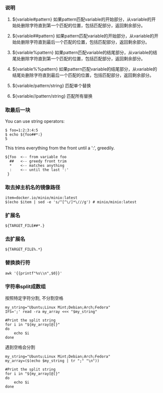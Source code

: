 ### 说明

1. ${variable#pattern}
如果pattern匹配variable的开始部分，从variable的开始处删除字符直到第一个匹配的位置，包括匹配部分，返回剩余部分。

2. ${variable##pattern}
如果pattern匹配variable的开始部分，从variable的开始处删除字符直到最后一个匹配的位置，包括匹配部分，返回剩余部分。

3. ${variable%pattern}
如果pattern匹配variable的结尾部分，从variable的结尾处删除字符直到第一个匹配的位置，包括匹配部分，返回剩余部分。

4. ${variable%%pattern}
如果pattern匹配variable的结尾部分，从variable的结尾处删除字符直到最后一个匹配的位置，包括匹配部分，返回剩余部分。

5. ${variable/pattern/string} 匹配单个替换
6. ${variable//pattern/string} 匹配所有替换

### 取最后一块

You can use string operators:

```shell
$ foo=1:2:3:4:5
$ echo ${foo##*:}
5
```

This trims everything from the front until a ':', greedily.

```shell
${foo  <-- from variable foo
  ##   <-- greedy front trim
  *    <-- matches anything
  :    <-- until the last ':'
 }
```

### 取去掉主机名的镜像路径

```shell
item=docker.io/minio/minio:latest
$(echo $item | sed -e 's/^[^\/]*\///g') # minio/minio:latest
```

### 扩展名

```shell
${TARGET_FILE##*.}
```

### 去扩展名

```shell
${TARGET_FILE%.*}
```

### 替换换行符

```shell
awk '{{printf"%s\\n",$0}}'
```

### 字符串split成数组
按照特定字符分割, 不分割空格
```shell
my_string="Ubuntu;Linux Mint;Debian;Arch;Fedora"
IFS=';' read -ra my_array <<< "$my_string"

#Print the split string
for i in "${my_array[@]}"
do
    echo $i
done
```

遇到空格会分割
```shell
my_string="Ubuntu;Linux Mint;Debian;Arch;Fedora"
my_array=($(echo $my_string | tr ";" "\n"))

#Print the split string
for i in "${my_array[@]}"
do
    echo $i
done
```
